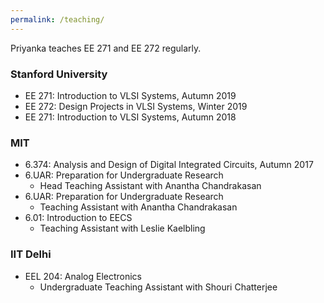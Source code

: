 ```yaml
---
permalink: /teaching/
---
```


Priyanka teaches EE 271 and EE 272 regularly.

### Stanford University
- EE 271: Introduction to VLSI Systems, Autumn 2019
- EE 272: Design Projects in VLSI Systems, Winter 2019
- EE 271: Introduction to VLSI Systems, Autumn 2018

### MIT
- 6.374: Analysis and Design of Digital Integrated Circuits, Autumn 2017
- 6.UAR: Preparation for Undergraduate Research 
  - Head Teaching Assistant with Anantha Chandrakasan
- 6.UAR: Preparation for Undergraduate Research 
  - Teaching Assistant with Anantha Chandrakasan
- 6.01: Introduction to EECS 
  - Teaching Assistant with Leslie Kaelbling

### IIT Delhi
- EEL 204: Analog Electronics
  - Undergraduate Teaching Assistant with Shouri Chatterjee
